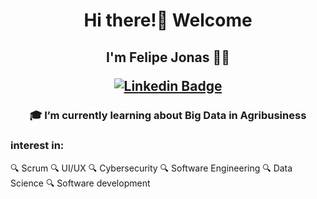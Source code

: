 <h1 align="center">Hi there!👋 Welcome</h1>
<h2 align="center">I'm Felipe Jonas 👨‍💻
  
[![Linkedin Badge](https://img.shields.io/badge/-LinkedIn-blue?style=flat-square&logo=Linkedin&logoColor=white&link=https://www.linkedin.com/in/felipejonas/)](https://www.linkedin.com/in/felipejonas/)
  
</h2>



<h3 align="center">🎓 I’m currently learning about Big Data in Agribusiness</h3>

  <!--
  | Skills | Progress to satisfaction |
  |---------|---------|
  |Python|![70%](https://progress-bar.dev/70)|
  |Node|![70%](https://progress-bar.dev/70)|
  |ReactJS\Native|![60%](https://progress-bar.dev/60)|
  -------------------------------------------------------->

<h3 align="start">interest in:</h3>

🔍 Scrum 
🔍 UI/UX 
🔍 Cybersecurity 
🔍 Software Engineering 
🔍 Data Science 
🔍 Software development 






<!--
**felipenjonas/felipenjonas** is a ✨ _special_ ✨ repository because its `README.md` (this file) appears on your GitHub profile.

Here are some ideas to get you started:

- 🔭 I’m currently working on ...
- 🌱 I’m currently learning ...
- 👯 I’m looking to collaborate on ...
- 🤔 I’m looking for help with ...
- 💬 Ask me about ...
- 📫 How to reach me: ...
- 😄 Pronouns: ...
- ⚡ Fun fact: ...
-->



